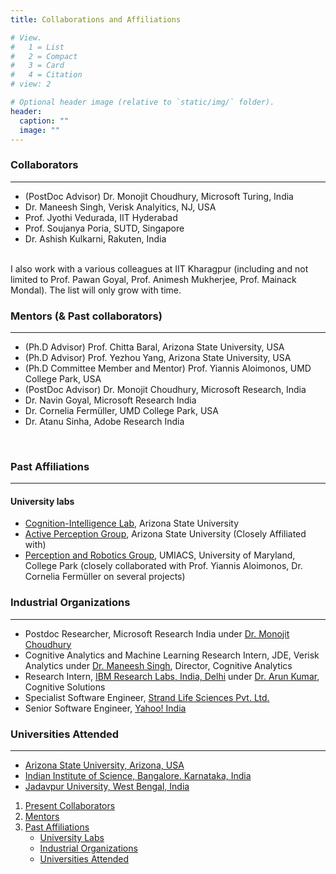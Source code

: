 ```yaml
---
title: Collaborations and Affiliations

# View.
#   1 = List
#   2 = Compact
#   3 = Card
#   4 = Citation
# view: 2

# Optional header image (relative to `static/img/` folder).
header:
  caption: ""
  image: ""
---
```

<!-- +++
# An example of using the custom widget to create your own homepage section.
# To create more sections, duplicate this file and edit the values below as desired.

date = "2016-04-20T00:00:00"
draft = false

title = "Teaching and Mentoring"
subtitle = ""
widget = "custom"

# Order that this section will appear in.
weight = 100

+++ -->

<main>

<div>
<section id="presentcollab">
<h3> Collaborators </h3>
<hr style="float: center">
<ul class="fa-ul">
<li><i class="fa-li fas fa-star fa-xs" style="color:black;"></i> (PostDoc Advisor) Dr. Monojit Choudhury, Microsoft Turing, India </li>
<li><i class="fa-li fas fa-star fa-xs" style="color:black;"></i> Dr. Maneesh Singh, Verisk Analyitics, NJ, USA </li>
<li><i class="fa-li fas fa-star fa-xs" style="color:black;"></i> Prof. Jyothi Vedurada, IIT Hyderabad </li>
<li><i class="fa-li fas fa-star fa-xs" style="color:black;"></i> Prof. Soujanya Poria, SUTD, Singapore </li>
<li><i class="fa-li fas fa-star fa-xs" style="color:black;"></i> Dr. Ashish Kulkarni, Rakuten, India </li>
</ul>
<br/>
I also work with a various colleagues at IIT Kharagpur (including and not limited to Prof. Pawan Goyal, Prof. Animesh Mukherjee, Prof. Mainack Mondal). The list will only grow with time.
</section>

<section id="collaborators">
<h3> Mentors (& Past collaborators) </h3>
<hr style="float: center">
<ul class="fa-ul">
<li><i class="fa-li fas fa-star fa-xs" style="color:black;"></i> (Ph.D Advisor) Prof. Chitta Baral, Arizona State University, USA </li>
<li><i class="fa-li fas fa-star fa-xs" style="color:black;"></i> (Ph.D Advisor) Prof. Yezhou Yang, Arizona State University, USA </li>
<li><i class="fa-li fas fa-star fa-xs" style="color:black;"></i> (Ph.D Committee Member and Mentor) Prof. Yiannis Aloimonos, UMD College Park, USA </li>
<li><i class="fa-li fas fa-star fa-xs" style="color:black;"></i> (PostDoc Advisor) Dr. Monojit Choudhury, Microsoft Research, India </li>
<li><i class="fa-li fas fa-star fa-xs" style="color:black;"></i> Dr. Navin Goyal, Microsoft Research India </li>
<li><i class="fa-li fas fa-star fa-xs" style="color:black;"></i> Dr. Cornelia Fermüller, UMD College Park, USA </li>
<li><i class="fa-li fas fa-star fa-xs" style="color:black;"></i> Dr. Atanu Sinha, Adobe Research India </li>
</ul>
<br/>
</section>

<section id="affiliations">
<h3>Past Affiliations</h3>
<hr style="float: center">
<section id="labs">
<h4>University labs</h4>

<div>
<ul class="fa-ul">
<li>
<i class="fa-li fas fa-star fa-xs" style="color:black;"></i> <a href=https://cogintlab-asu.github.io>Cognition-Intelligence Lab</a>, Arizona State University 
</li>
<li>
<i class="fa-li fas fa-star fa-xs" style="color:black;"></i> <a href=http://yezhouyang.engineering.asu.edu/research-group/>Active Perception Group</a>, Arizona State University (Closely Affiliated with)
</li>
<li>
<i class="fa-li fas fa-star fa-xs" style="color:black;"></i> <a href=http://prg.cs.umd.edu/>Perception and Robotics Group</a>, UMIACS, University of Maryland, College Park (closely collaborated with Prof. Yiannis Aloimonos, Dr. Cornelia Fermüller on several projects)
</li>
</ul>
</div>
</section>

<section id="industry">
<h3>Industrial Organizations</h3>
<hr style="float: center">

<div>
<ul class="fa-ul">
<li>
<i class="fa-li fas fa-briefcase fa-xs" style="color:black;"></i> Postdoc Researcher, Microsoft Research India
under <a href=https://www.microsoft.com/en-us/research/people/monojitc/>Dr. Monojit Choudhury</a>
</li>
<li>
<i class="fa-li fas fa-briefcase fa-xs" style="color:black;"></i> Cognitive Analytics and Machine Learning Research Intern, JDE, Verisk Analytics
under <a href=https://www.linkedin.com/in/maneesh-singh-phd-3523ab9/>Dr. Maneesh Singh</a>, Director, Cognitive Analytics
</li>
<li>
<i class="fa-li fas fa-briefcase fa-xs" style="color:black;"></i> Research Intern, <a href=http://www.research.ibm.com/labs/india/>IBM Research Labs, India, Delhi</a>
under <a href=http://researcher.watson.ibm.com/researcher/view.php?person=in-kkarun>Dr. Arun Kumar</a>, Cognitive Solutions
</li>
<li>
<i class="fa-li fas fa-briefcase fa-xs" style="color:black;"></i> Specialist Software Engineer, <a href=http://www.strandls.com/us/>Strand Life Sciences Pvt. Ltd.</a>
</li>
<li>
<i class="fa-li fas fa-briefcase fa-xs" style="color:black;"></i> Senior Software Engineer, <a href=https://in.yahoo.com/>Yahoo! India<a>
</li>
</ul>
</div>
</section>

<section id="universities">
<h3>Universities Attended</h3>
<hr style="float: center">

<div>
<ul class="fa-ul">
<li>
<i class="fa-li fas fa-graduation-cap fa-xs" style="color:black;"></i> <a href=http://cidse.engineering.asu.edu/>Arizona State University, Arizona, USA</a>
<ul>
<!-- <li>ASU Computer Science Ranking rises. Read <a href=https://engineering.asu.edu/factbook/rankings/>here</a> and <a href=https://asunow.asu.edu/content/asu-computer-science-program-sees-rise-reputation>here</a>.
</li> -->
</ul>
</li>
<li>
<i class="fa-li fas fa-graduation-cap fa-xs" style="color:black;"></i> <a href=http://www.csa.iisc.ernet.in/>Indian Institute of Science, Bangalore. Karnataka, India</a>
<ul>
<!-- <li>
IISc Bangalore Makes Indian Debut in top 100 World university (THE ranking). Read <a href=http://indianexpress.com/article/india/india-news-india/iisc-makes-indian-debut-in-top-100-world-university-ranking/>Here</a>.
</li> -->
</ul>
</li>
<li>
<i class="fa-li fas fa-graduation-cap fa-xs" style="color:black;"></i> <a href=http://www.jaduniv.edu.in/htdocs/view_department.php?deptid=59>Jadavpur University, West Bengal, India</a>
</li>
</ul>
</div>
</section>
</section>
</div>
<nav class="section-nav">
    <ol>
      <li><a href="#presentcollab">Present Collaborators</a></li>
      <li><a href="#collaborators">Mentors</a></li>
      <li><a href="#affiliations">Past Affiliations</a>
      <ul>
          <li class=""><a href="#labs">University Labs</a></li>
          <li class=""><a href="#industry">Industrial Organizations</a></li>
         <li class=""><a href="#universities">Universities Attended</a></li>
      </ul>
      </li>
    </ol>
</nav>
</main>


<!-- {{< figure src="/img/affiliations.png" title="" width="80%">}} -->
